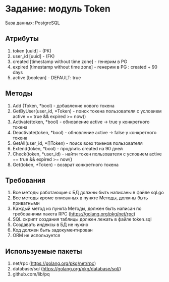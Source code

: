 Задание: модуль Token
=============================
База данных: PostgreSQL

Атрибуты
--------

 1. token [uuid] - (PK)
 2. user_id [uuid] - (FK)
 3. created [timestamp without time zone] - генерим в PG
 3. expired [timestamp without time zone] - генерим в PG : created + 90 days
 4. active [boolean] - DEFAULT: true


Методы
------

 1. Add (Token, *bool) - добавление нового токена
 2. GetByUser(user_id, *Token) - поиск токена пользователя с условием active == true && expired >= now()
 3. Activate(token, *bool) - обновление active -> true у конкретного токена
 4. Deactivate(token, *bool) - обновление active -> false у конкретного токена
 5. GetAll(user_id, *[]Token) - поиск всех токенов пользователя
 6. Extend(token, *bool) - продлить created на 90 дней
 7. Check(token, *user_id) - найти токен пользователя c условием active == true && expired >= now()
 8. Get(token, *Token) - возврат конкретного токена


Требования
----------

 1. Все методы работающие с БД должны быть написаны в файле sql.go
 2. Все методы кроме описанных в пункте Методы, должны быть приватными
 3. Каждый метод из пункта Методы, должен быть написан по требованиям пакета RPC (https://golang.org/pkg/net/rpc)
 4. SQL скрипт создания таблицы должен лежать в файле token.sql
 5. Создавать индексы в БД не нужно
 6. Код должен быть задокументирован
 7. ORM не используется


Используемые пакеты
-------------------

 1. net/rpc (https://golang.org/pkg/net/rpc)
 2. database/sql (https://golang.org/pkg/database/sql/)
 3. github.com/lib/pq
